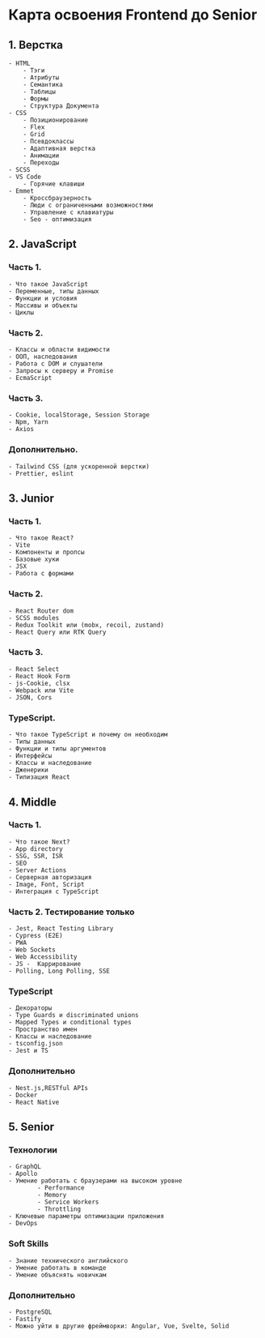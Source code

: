 # Карта освоения Frontend до Senior

## 1. Верстка
	- HTML
		- Тэги
		- Атрибуты
		- Семантика
		- Таблицы
		- Формы
		- Структура Документа
	- CSS
		- Позиционирование
		- Flex
		- Grid
		- Псевдоклассы
		- Адаптивная верстка
		- Анимации
		- Переходы
	- SCSS
	- VS Code
		- Горячие клавиши
	- Emmet
		- Кроссбраузерность
		- Люди с ограниченными возможностями
		- Управление с клавиатуры
		- Seo - оптимизация

## 2. JavaScript

### Часть 1.

	- Что такое JavaScript
	- Переменные, типы данных
	- Функции и условия
	- Массивы и объекты
	- Циклы

### Часть 2.

	- Классы и области видимости
	- ООП, наследования
	- Работа с DOM и слушатели
	- Запросы к серверу и Promise
	- EcmaScript

### Часть 3.

	- Cookie, localStorage, Session Storage
	- Npm, Yarn
	- Axios

### Дополнительно.

	- Tailwind CSS (для ускоренной верстки)
	- Prettier, eslint

## 3. Junior

### Часть 1.

	- Что такое React?
	- Vite
	- Компоненты и пропсы
	- Базовые хуки
	- JSX
	- Работа с формами

### Часть 2.

	- React Router dom
	- SCSS modules
	- Redux Toolkit или (mobx, recoil, zustand)
	- React Query или RTK Query

### Часть 3.

	- React Select
	- React Hook Form
	- js-Cookie, clsx
	- Webpack или Vite
	- JSON, Cors

### TypeScript.

	- Что такое TypeScript и почему он необходим
	- Типы данных
	- Функции и типы аргументов
	- Интерфейсы
	- Классы и наследование
	- Дженерики
	- Типизация React

## 4. Middle

### Часть 1.

	- Что такое Next?
	- App directory
	- SSG, SSR, ISR
	- SEO
	- Server Actions
	- Серверная авторизация
	- Image, Font, Script
	- Интеграция с TypeScript

### Часть 2. Тестирование только

	- Jest, React Testing Library
	- Cypress (E2E)
	- PWA
	- Web Sockets
	- Web Accessibility
	- JS -  Каррирование
	- Polling, Long Polling, SSE

### TypeScript

	- Декораторы
	- Type Guards и discriminated unions
	- Mapped Types и conditional types
	- Пространство имен
	- Классы и наследование
	- tsconfig.json
	- Jest и TS

### Дополнительно

	- Nest.js,RESTful APIs
	- Docker
	- React Native

## 5. Senior

### Технологии

	- GraphQL
	- Apollo
	- Умение работать с браузерами на высоком уровне
			- Performance
			- Memory
			- Service Workers
			- Throttling
	- Ключевые параметры оптимизации приложения
	- DevOps

### Soft Skills

	- Знание технического английского
	- Умение работать в команде
	- Умение объяснять новичкам

### Дополнительно

	- PostgreSQL
	- Fastify
	- Можно уйти в другие фреймворки: Angular, Vue, Svelte, Solid

